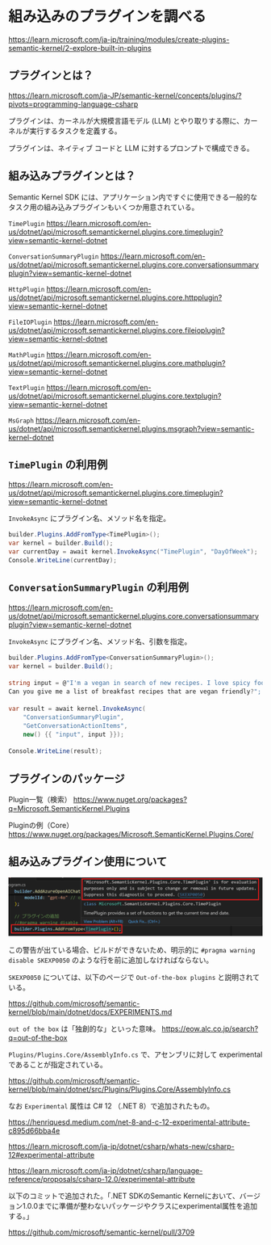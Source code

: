 # 組み込みのプラグインを調べる

https://learn.microsoft.com/ja-jp/training/modules/create-plugins-semantic-kernel/2-explore-built-in-plugins


## プラグインとは？

https://learn.microsoft.com/ja-JP/semantic-kernel/concepts/plugins/?pivots=programming-language-csharp

プラグインは、カーネルが大規模言語モデル (LLM) とやり取りする際に、カーネルが実行するタスクを定義する。

プラグインは、ネイティブ コードと LLM に対するプロンプトで構成できる。 

## 組み込みプラグインとは？

Semantic Kernel SDK には、アプリケーション内ですぐに使用できる一般的なタスク用の組み込みプラグインもいくつか用意されている。

`TimePlugin` https://learn.microsoft.com/en-us/dotnet/api/microsoft.semantickernel.plugins.core.timeplugin?view=semantic-kernel-dotnet

`ConversationSummaryPlugin` https://learn.microsoft.com/en-us/dotnet/api/microsoft.semantickernel.plugins.core.conversationsummaryplugin?view=semantic-kernel-dotnet

`HttpPlugin` https://learn.microsoft.com/en-us/dotnet/api/microsoft.semantickernel.plugins.core.httpplugin?view=semantic-kernel-dotnet

`FileIOPlugin` https://learn.microsoft.com/en-us/dotnet/api/microsoft.semantickernel.plugins.core.fileioplugin?view=semantic-kernel-dotnet

`MathPlugin` https://learn.microsoft.com/en-us/dotnet/api/microsoft.semantickernel.plugins.core.mathplugin?view=semantic-kernel-dotnet

`TextPlugin` https://learn.microsoft.com/en-us/dotnet/api/microsoft.semantickernel.plugins.core.textplugin?view=semantic-kernel-dotnet

`MsGraph` https://learn.microsoft.com/en-us/dotnet/api/microsoft.semantickernel.plugins.msgraph?view=semantic-kernel-dotnet

## `TimePlugin` の利用例

https://learn.microsoft.com/en-us/dotnet/api/microsoft.semantickernel.plugins.core.timeplugin?view=semantic-kernel-dotnet

`InvokeAsync` にプラグイン名、メソッド名を指定。

```c#
builder.Plugins.AddFromType<TimePlugin>();
var kernel = builder.Build();
var currentDay = await kernel.InvokeAsync("TimePlugin", "DayOfWeek");
Console.WriteLine(currentDay);
```

## `ConversationSummaryPlugin` の利用例

https://learn.microsoft.com/en-us/dotnet/api/microsoft.semantickernel.plugins.core.conversationsummaryplugin?view=semantic-kernel-dotnet

`InvokeAsync` にプラグイン名、メソッド名、引数を指定。

```c#
builder.Plugins.AddFromType<ConversationSummaryPlugin>();
var kernel = builder.Build();

string input = @"I'm a vegan in search of new recipes. I love spicy food! 
Can you give me a list of breakfast recipes that are vegan friendly?";

var result = await kernel.InvokeAsync(
    "ConversationSummaryPlugin", 
    "GetConversationActionItems", 
    new() {{ "input", input }});

Console.WriteLine(result);
```

## プラグインのパッケージ

Plugin一覧（検索）
https://www.nuget.org/packages?q=Microsoft.SemanticKernel.Plugins

Pluginの例（Core）
https://www.nuget.org/packages/Microsoft.SemanticKernel.Plugins.Core/


## 組み込みプラグイン使用について


![alt text](image.png)

この警告が出ている場合、ビルドができないため、明示的に `#pragma warning disable SKEXP0050` のような行を前に追加しなければならない。

`SKEXP0050` については、以下のページで `Out-of-the-box plugins` と説明されている。

https://github.com/microsoft/semantic-kernel/blob/main/dotnet/docs/EXPERIMENTS.md

`out of the box` は「独創的な」といった意味。
https://eow.alc.co.jp/search?q=out-of-the-box

`Plugins/Plugins.Core/AssemblyInfo.cs` で、アセンブリに対して experimental であることが指定されている。

https://github.com/microsoft/semantic-kernel/blob/main/dotnet/src/Plugins/Plugins.Core/AssemblyInfo.cs

なお `Experimental` 属性は C# 12 （.NET 8）で追加されたもの。

https://henriquesd.medium.com/net-8-and-c-12-experimental-attribute-c895d66bba4e

https://learn.microsoft.com/ja-jp/dotnet/csharp/whats-new/csharp-12#experimental-attribute

https://learn.microsoft.com/ja-jp/dotnet/csharp/language-reference/proposals/csharp-12.0/experimental-attribute

以下のコミットで追加された。「.NET SDKのSemantic Kernelにおいて、バージョン1.0.0までに準備が整わないパッケージやクラスにexperimental属性を追加する。」

https://github.com/microsoft/semantic-kernel/pull/3709

